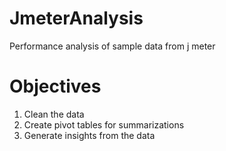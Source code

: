 # JmeterAnalysis
Performance analysis of sample data from j meter
# Objectives
1. Clean the data 
2. Create pivot tables for summarizations
3. Generate insights from the data
